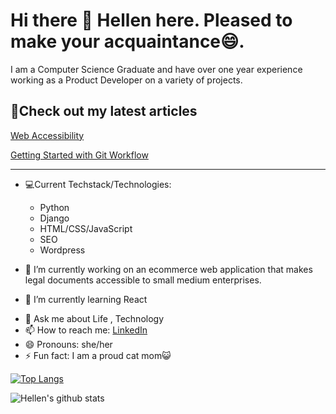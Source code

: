 # Hi there 👋 Hellen here. Pleased to make your acquaintance😄.

I am a Computer Science Graduate and have over one year experience working as a Product Developer on a variety of projects.

## 📰Check out my latest articles

 [Web Accessibility](https://medium.com/ian-product/an-inclusive-world-is-a-better-world-web-accessibility-5a1560c4baa0)


 [Getting Started with Git Workflow](https://medium.com/ian-product/getting-started-with-git-workflow-412609fe4b7c)


------
<!--
**hellen17/hellen17** is a ✨ _special_ ✨ repository because its `README.md` (this file) appears on your GitHub profile.

Here are some ideas to get you started:
-->
- 💻Current Techstack/Technologies:
  * Python
  * Django
  * HTML/CSS/JavaScript
  * SEO
  * Wordpress

- 🔭 I’m currently working on an ecommerce web application that makes legal documents accessible to small medium enterprises.
- 🌱 I’m currently learning React
<!--
- 👯 I’m looking to collaborate on ...
- 🤔 I’m looking for help with ...
-->
- 💬 Ask me about Life , Technology
- 📫 How to reach me: [LinkedIn](https://www.linkedin.com/in/hellenkokach/)
- 😄 Pronouns: she/her
- ⚡ Fun fact: I am a proud cat mom😺

[![Top Langs](https://github-readme-stats.vercel.app/api/top-langs/?username=hellen17)](https://github.com/hellen17)

![Hellen's github stats](https://github-readme-stats.vercel.app/api?username=hellen17&show_icons=true&hide_border=true&count_private=true)

